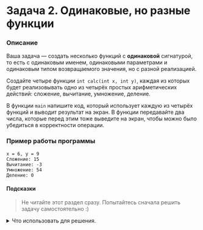 # Задача 2. Одинаковые, но разные функции

### Описание
Ваша задача — создать несколько функций с **одинаковой** сигнатурой, то есть с одинаковым именем, одинаковыми параметрами и одинаковым типом возвращаемого значения, но с разной реализацией.

Создайте четыре функции `int calc(int x, int y)`, каждая из которых будет реализовывать одно из четырёх простых арифметических действий: сложение, вычитание, умножение, деление.

В функции `main` напишите код, который использует каждую из четырёх функций и выводит результат на экран. В функции передавайте два числа, которые перед этим тоже выведите на экран, чтобы можно было убедиться в корректности операции.

### Пример работы программы
```
x = 6, y = 9
Сложение: 15
Вычитание: -3
Умножение: 54
Деление: 0
```
#### Подсказки

> Не читайте этот раздел сразу. Попытайтесь сначала решить задачу самостоятельно :)

<details>

<summary>Что использовать для решения.</summary>

Чтобы иметь четыре функции с одинаковой сигнатурой, но с разной реализацией, надо воспользоваться пространствами имён (`namespace`).

Для вывода на консоль использовать `std::cout`.

</details>
